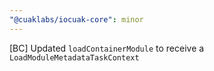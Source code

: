```yaml
---
"@cuaklabs/iocuak-core": minor
---
```


[BC] Updated `loadContainerModule` to receive a `LoadModuleMetadataTaskContext`
